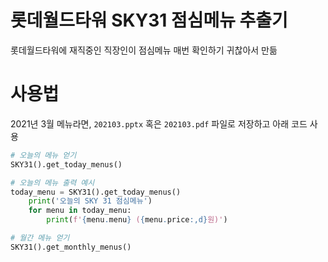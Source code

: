 롯데월드타워 SKY31 점심메뉴 추출기
================

롯데월드타워에 재직중인 직장인이 점심메뉴 매번 확인하기 귀찮아서 만듦


사용법
================
2021년 3월 메뉴라면, `202103.pptx` 혹은 `202103.pdf` 파일로 저장하고 아래 코드 사용

```python
# 오늘의 메뉴 얻기
SKY31().get_today_menus()

# 오늘의 메뉴 출력 예시
today_menu = SKY31().get_today_menus()
    print('오늘의 SKY 31 점심메뉴')
    for menu in today_menu:
        print(f'{menu.menu} ({menu.price:,d}원)')

# 월간 메뉴 얻기
SKY31().get_monthly_menus()
```